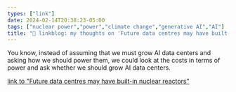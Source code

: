 ```yaml
---
types: ["link"]
date: 2024-02-14T20:38:23-05:00
tags: ["nuclear power","power","climate change","generative AI","AI"]
title: "🔗 linkblog: my thoughts on 'Future data centres may have built-in nuclear reactors'"
---
```

You know, instead of assuming that we must grow AI data centers and asking how we should power them, we could look at the costs in terms of power and ask whether we should grow AI data centers.

[link to "Future data centres may have built-in nuclear reactors"](https://www.bbc.co.uk/news/business-68238330)
